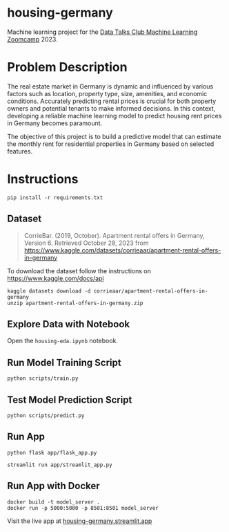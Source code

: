 # housing-germany
Machine learning project for the [Data Talks Club Machine Learning Zoomcamp](https://github.com/DataTalksClub/machine-learning-zoomcamp) 2023.

# Problem Description
The real estate market in Germany is dynamic and influenced by various factors such as location, property type, size, amenities, and economic conditions. Accurately predicting rental prices is crucial for both property owners and potential tenants to make informed decisions. In this context, developing a reliable machine learning model to predict housing rent prices in Germany becomes paramount.

The objective of this project is to build a predictive model that can estimate the monthly rent for residential properties in Germany based on selected features.
# Instructions

```
pip install -r requirements.txt
```

## Dataset
> CorrieBar. (2019, October). Apartment rental offers in Germany, Version 6. Retrieved October 28, 2023 from https://www.kaggle.com/datasets/corrieaar/apartment-rental-offers-in-germany

To download the dataset follow the instructions on https://www.kaggle.com/docs/api

```
kaggle datasets download -d corrieaar/apartment-rental-offers-in-germany
unzip apartment-rental-offers-in-germany.zip
```

## Explore Data with Notebook

Open the `housing-eda.ipynb` notebook.

## Run Model Training Script

```
python scripts/train.py
```

## Test Model Prediction Script

```
python scripts/predict.py
```

## Run App

```
python flask app/flask_app.py
```

```
streamlit run app/streamlit_app.py
```

## Run App with Docker

```
docker build -t model_server .
docker run -p 5000:5000 -p 8501:8501 model_server
```

Visit the live app at [housing-germany.streamlit.app](https://www.streamlit.io)
